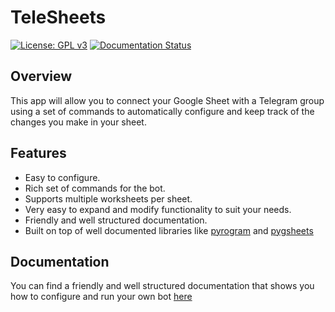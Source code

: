 # TeleSheets

[![License: GPL v3](https://img.shields.io/badge/License-GPLv3-blue.svg)](https://www.gnu.org/licenses/gpl-3.0)
[![Documentation Status](https://readthedocs.org/projects/telesheets/badge/?version=latest)](https://telesheets.readthedocs.io/en/latest/?badge=latest)

## Overview
This app will allow you to connect your Google Sheet with a Telegram group using a set of commands
to automatically configure and keep track of the changes you make in your sheet.

## Features
* Easy to configure.
* Rich set of commands for the bot.
* Supports multiple worksheets per sheet.
* Very easy to expand and modify functionality to suit your needs.
* Friendly and well structured documentation.
* Built on top of well documented libraries like [pyrogram](https://docs.pyrogram.org) and [pygsheets](https://pygsheets.readthedocs.io/en/stable/)

## Documentation
You can find a friendly and well structured documentation that shows you how to configure
and run your own bot [here](https://telesheets.readthedocs.io/en/master/)
